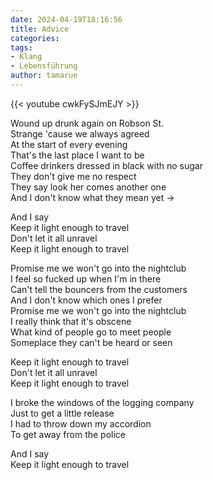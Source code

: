 ```yaml
---
date: 2024-04-19T18:16:56
title: Advice
categories:   
tags: 
- Klang
- Lebensführung
author: tamarue
---
```



{{< youtube cwkFySJmEJY >}}

Wound up drunk again on Robson St.  
Strange 'cause we always agreed  
At the start of every evening  
That's the last place I want to be  
Coffee drinkers dressed in black with no sugar  
They don't give me no respect  
They say look her comes another one  
And I don't know what they mean yet  → <!--more-->

And I say  
Keep it light enough to travel  
Don't let it all unravel  
Keep it light enough to travel  


Promise me we won't go into the nightclub  
I feel so fucked up when I'm in there  
Can't tell the bouncers from the customers  
And I don't know which ones I prefer  
Promise me we won't go into the nightclub  
I really think that it's obscene  
What kind of people go to meet people  
Someplace they can't be heard or seen  

Keep it light enough to travel  
Don't let it all unravel  
Keep it light enough to travel

I broke the windows of the logging company  
Just to get a little release  
I had to throw down my accordion  
To get away from the police  

And I say  
Keep it light enough to travel